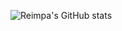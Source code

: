 ![Reimpa's GitHub stats](https://github-readme-stats.vercel.app/api?username=reimpa&show_icons=true&theme=dark)
